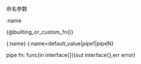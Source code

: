命名参数

:name

{@builting_or_custom_fn()}

{:name}
{:name=default_value|pipe1|pipeN}

pipe fn: func(in interface{})(out interface{},err error)

